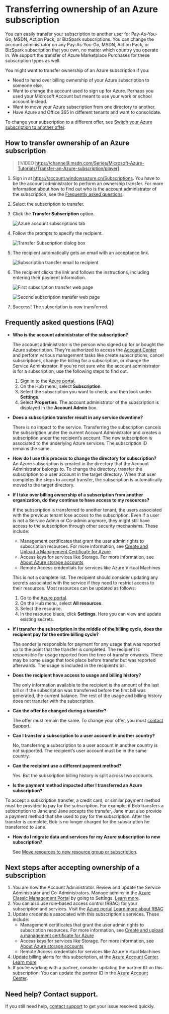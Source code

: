 <properties
    pageTitle="Transferring ownership of an Azure subscription| Azure"
    description="How to transfer an Azure subscription to another user, and some frequently asked questions (FAQ) about the process"
    services=""
    documentationcenter=""
    author="genlin"
    manager="stevenpo"
    editor=""
    tags="billing,top-support-issue" />
    
<tags
    ms.assetid="c8ecdc1e-c9c5-468c-a024-94ae41e64702"
    ms.service="billing"
    ms.workload="na"
    ms.tgt_pltfrm="na"
    ms.devlang="na"
    ms.topic="article"
    ms.date="12/8/2016"
    wacn.date=""
    ms.author="genli" />

# Transferring ownership of an Azure subscription

You can easily transfer your subscription to another user for Pay-As-You-Go, MSDN, Action Pack, or BizSpark subscriptions. You can change the account administrator on any Pay-As-You-Go, MSDN, Action Pack, or BizSpark subscription that you own, no matter which country you operate in. We support the transfer of Azure Marketplace Purchases for these subscription types as well. 

You might want to transfer ownership of an Azure subscription if you:

- Need to hand over billing ownership of your Azure subscription to someone else.
- Want to change the account used to sign up for Azure. Perhaps you used your Microsoft Account but meant to use your work or school account instead.
- Want to move your Azure subscription from one directory to another.
- Have Azure and Office 365 in different tenants and want to consolidate.

To change your subscription to a different offer, see [Switch your Azure subscription to another offer](/documentation/articles/billing-how-to-switch-azure-offer/). 

## How to transfer ownership of an Azure subscription
> [!VIDEO https://channel9.msdn.com/Series/Microsoft-Azure-Tutorials/Transfer-an-Azure-subscription/player]
>
>

1. Sign in at <https://account.windowsazure.cn/Subscriptions>. You have to be the account administrator to perform an ownership transfer. For more information about how to find out who is the account administrator of the subscription, see the [Frequently asked questions](#faq).
2. Select the subscription to transfer.
3. Click the **Transfer Subscription** option.

   ![Azure account subscriptions tab](./media/billing-subscription-transfer/image1.png)
4. Follow the prompts to specify the recipient.

   ![Transfer Subscription dialog box](./media/billing-subscription-transfer/image2.PNG)
5. The recipient automatically gets an email with an acceptance link.

   ![Subscription transfer email to recipient](./media/billing-subscription-transfer/image3.png)
6. The recipient clicks the link and follows the instructions,
   including entering their payment information.

   ![First subscription transfer web page](./media/billing-subscription-transfer/image4.png)

   ![Second subscription transfer web page](./media/billing-subscription-transfer/image5.png)
7. Success! The subscription is now transferred.

<a id="faq"></a>

## Frequently asked questions (FAQ)
- <a name="whoisaa"></a> **Who is the account administrator of the subscription?**

  The account administrator is the person who signed up for or bought the Azure subscription. They're authorized to access the [Account Center](https://account.windowsazure.cn/Home/Index) and perform various management tasks like create subscriptions, cancel subscriptions, change the billing for a subscription, or change the Service Administrator. If you're not sure who the account administrator is for a subscription, use the following steps to find out.

  1. Sign in to the [Azure portal](https://portal.azure.cn).
  2. On the Hub menu, select **Subscription**.
  3. Select the subscription you want to check, and then look under **Settings**.
  4. Select **Properties**. The account administrator of the subscription is displayed in the **Account Admin** box.  
- **Does a subscription transfer result in any service downtime?**

  There is no impact to the service. Transferring the subscription cancels the
  subscription under the current Account Administrator and creates a subscription under the recipient’s account. The new subscription is associated to the underlying Azure services. The subscription ID remains the same.
- **How do I use this process to change the directory for subscription?**   
  An Azure subscription is created in the directory that the Account Administrator belongs to. To change the directory, transfer the subscription to a user account in the target directory. When that user completes the steps to accept transfer, the subscription is automatically moved to the target directory.
- **If I take over billing ownership of a subscription from another
  organization, do they continue to have access to my resources?**

  If the subscription is transferred to another tenant, the users associated with the previous tenant lose access to the subscription. Even if a user is not a Service Admin or Co-admin anymore, they might still have access to the subscription through other security mechanisms. These include:

  - Management certificates that grant the user admin rights to subscription resources. For more information, see [Create and Upload a Management Certificate for Azure](https://msdn.microsoft.com/zh-cn/library/azure/gg551722.aspx)
  - Access keys for services like Storage. For more information, see [About Azure storage accounts](/documentation/articles/storage-create-storage-account/)
  - Remote Access credentials for services like Azure Virtual Machines

  This is not a complete list. The recipient should consider updating any secrets associated with the service if they need to restrict access to their resources. Most resources can be updated as follows:

  1. Go to the [Azure portal](https://portal.azure.cn).
  2. On the Hub menu, select **All resources**.
  3. Select the resource. 
  4. In the resource blade, click **Settings**. Here you can view and update existing secrets.
- **If I transfer the subscription in the middle of the billing cycle,
  does the recipient pay for the entire billing cycle?**

  The sender is responsible for payment for any usage that was reported up to the point that the transfer is completed. The recipient is responsible for usage reported from the time of
  transfer onwards. There may be some usage that took place before transfer but was reported afterwards. The usage is included in the recipient’s bill.
- **Does the recipient have access to usage and billing history?**

  The only information available to the recipient is the amount of the last bill or if the subscription was transferred before the first bill was generated, the current balance. The rest of the usage and billing history does not transfer with the subscription.
- **Can the offer be changed during a transfer?**

  The offer must remain the same. To change your offer, you must [contact Support](http://go.microsoft.com/fwlink/?LinkID=619338).
- **Can I transfer a subscription to a user account in another
  country?**

  No, transferring a subscription to a user account in another country is not supported. The recipient’s user account must be in the same country.
- **Can the recipient use a different payment method?**

  Yes. But the subscription billing history is split across two accounts.  

- **Is the payment method impacted after I transferred an Azure subscription?**

To accept a subscription transfer, a credit card, or similar payment method must be provided to pay for the subscription. For example, if Bob transfers a subscription to Jane and Jane accepts the transfer, Jane must also provide a payment method that she used to pay for the subscription. After the transfer is complete, Bob is no longer charged for the subscription he transferred to Jane.

- **How do I migrate data and services for my Azure subscription to new subscription?**

  See [Move resources to new resource group or subscription](/documentation/articles/resource-group-move-resources/).

## Next steps after accepting ownership of a subscription
1. You are now the Account Administrator. Review and update the Service Administrator and Co-Administrators. Manage admins in the [Azure Classic Management Portal](https://manage.windowsazure.cn) by going to Settings. [Learn more](http://go.microsoft.com/fwlink/?LinkID=533293).
2. You can also use role-based access control (RBAC) for your subscription and services. Visit the [Azure portal](https://portal.azure.cn) [Learn more about RBAC](http://go.microsoft.com/fwlink/?LinkID=544802)
3. Update credentials associated with this subscription's services. These include:
   - Management certificates that grant the user admin rights to subscription resources. For more information, see [Create and upload a management certificate for Azure](https://msdn.microsoft.com/zh-cn/library/azure/gg551722.aspx)
   - Access keys for services like Storage. For more information, see [About Azure storage accounts](/documentation/articles/storage-create-storage-account/)
   - Remote Access credentials for services like Azure Virtual Machines
4. Update billing alerts for this subscription, at the [Azure Account Center](https://account.windowsazure.cn/Subscriptions). [Learn more](http://go.microsoft.com/fwlink/?LinkID=533292)
5. If you’re working with a partner, consider updating the partner ID on this subscription. You can update the partner ID in the [Azure Account Center](https://account.windowsazure.cn/Subscriptions).


## Need help? Contact support.
If you still need help, [contact support](https://portal.azure.cn/?#blade/Microsoft_Azure_Support/HelpAndSupportBlade) to get your issue resolved quickly. 


